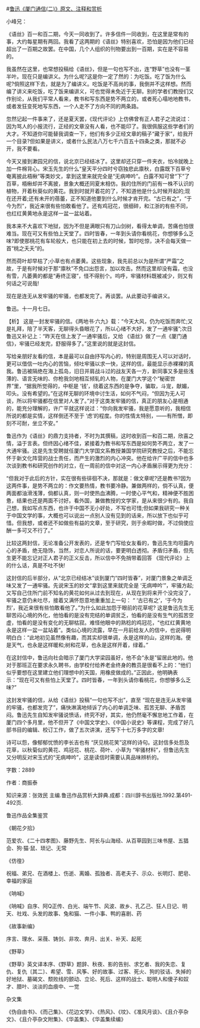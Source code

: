 #[鲁迅《厦门通信(二)》原文、注释和赏析](https://www.vrrw.net/wx/9569.html)

小峰兄：

《语丝》百一和百二期，今天一同收到了。许多信件一同收到，在这里是常有的事，大约每星期有两回。我看了这两期的《语丝》特别喜欢，恐怕是因为他们已经超出了一百期之故罢。在中国，几个人组织的刊物要出到一百期，实在是不容易的。

我虽然在这里，也常想投稿给《语丝》，但是一句也写不出，连“野草”也没有一茎半叶。现在只是编讲义。为什么呢?这是你一定了然的：为吃饭。吃了饭为什么呢?倘照这样下去，就是为了编讲义。吃饭是不高尚的事，我倒并不这样想。然而编了讲义来吃饭，吃了饭来编讲义，可也觉得未免近于无聊。别的学者们教授们又作别论，从我们平常人看来，教书和写东西是势不两立的，或者死心塌地地教书，或者发狂变死地写东西，一个人走不了方向不同的两条路。

忽然记起一件事来了，还是夏天罢，《现代评论》上仿佛曾有正人君子之流说过：因为骂人的小报流行，正经的文章没有人看，也不能印了。我很佩服这些学者们的大才。不知道你可能替我调查一下，他们有多少正经文章的稿子“藏于家”，给我开一个目录?但如果是讲义，或者什么民法八万七千六百五十四条之类，那就不必开，我不要看。

今天又接到漱园兄的信，说北京已经结冰了。这里却还只穿一件夹衣，怕冷就晚上加一件棉背心。宋玉先生的什么“皇天平分四时兮窃独悲此廪秋，白露既下百草兮奄离披此梧楸”等类妙文，拿到这里来就完全是“无病呻吟”。白露不知可曾“下”了百草，梧楸却并不离披，景象大概还同夏末相仿。我的住所的门前有一株不认识的植物，开着秋葵似的黄花。我到时就开着花的了，不知道他是什么时候开起的;现在还开着;还有未开的蓓蕾，正不知道他要到什么时候才肯开完。“古已有之”，“于今为烈”，我近来很有些怕敢看他了。还有鸡冠花，很细碎，和江浙的有些不同，也红红黄黄地永是这样一盆一盆站着。

我本来不大喜欢下地狱，因为不但是满眼只有刀山剑树，看得太单调，苦痛也怕很难当。现在可又有些怕上天堂了。四时皆春，一年到头请你看桃花，你想够多么乏味?即使那桃花有车轮般大，也只能在初上去的时候，暂时吃惊，决不会每天做一首“桃之夭夭”的。

然而荷叶却早枯了;小草也有点萎黄。这些现象，我先前总以为是所谓“严霜”之故，于是有时候对于那“廪秋”不免口出怨言，加以攻击。然而这里却没有霜，也没有雪，凡萎黄的都是“寿终正寝”，怪不得别个。呜呼，牢骚材料既被减少，则又有何话之可说哉!

现在是连无从发牢骚的牢骚，也都发完了。再谈罢。从此要动手编讲义。

鲁迅。十一月七日。



【析】 这是一封发牢骚的信。《两地书·六九》载：“今天大风，仍为吃饭而奔忙;又是礼拜，陪了半天客，无聊得头昏眼花了，所以心绪不大好，发了一通牢骚”;次日鲁迅又补记上：“昨天在信上发了一通牢骚后，又给 《语丝》做了一点《厦门通信》，牢骚已经发完，舒服得多了。”这里说的就是这封信。

写给亲朋好友看的信，本是最可以自由抒写内心的，特别是周围无人可以对话时，更可以借信一吐内心的苦恼，倾吐牢骚以求一快，这样的信，最能显示赤裸裸的真我。鲁迅被隔绝在海上孤岛，旧日并肩战斗过的战友天各一方，新同事又多是些浅薄的、语言无味的、你枪我剑地相互倾轧的人物，在厦门大学这个“秘密世界”里，“据我所觉得的，中枢是 ‘钱’，绕着这东西的是争夺，骗取，斗宠，献媚，叩头。没有希望的。”在这样无聊的环境中讨生活，如何不气闷，“但因为无人可谈，所以将牢骚都在信里对人发了。”对于这类发牢骚的信，真正的朋友心是相通的，能充分理解的，许广平就这样说过：“你向我发牢骚，我是愿意听的，我相信所说的都是实情，这样倒还不至于 ‘虑’的程度。你的性情太特别，——有所憎，即刻不可耐，坐立不安。”

鲁迅作为《语丝》的鼎力支持者，不时为其撰稿，这时收到百一和百二期，欣喜之情，溢于言表。但终因心绪不佳，紧接着为教书和写东西是如何势不两立，发了一大通牢骚。这是先生受聘就任厦门大学国文系教授兼国学院研究教授之后，不能忘怀于新文化阵营的战士责任，而产生的激烈的内心冲突。他在给许广平的信中也多次谈到教书和研究创作的对立，在一周前的信中对这一内心矛盾展示得更为充分：

“但我对于此后的方针，实在很有些徘徊不决，那就是：做文章呢?还是教书?因为这两件事，是势不两立的：作文要热情，教书要冷静。兼做两样的，倘不认真，便两面都油滑浅薄，倘都认真，则一时使热血沸腾，一时使心平气和，精神便不胜困惫，结果也还是两面不讨好。看外国，兼做教授的文学家，是从来很少有的。我自己想，我如写点东西，也许于中国不无小好处，不写也可惜;但如果我研究一种关于中国文学的事，大概也可以说出一点别人没有见到的话来，所以放下也似乎可惜。但我想，或者还不如做些有益的文章，至于研究，则于余暇时做，不过倘使应酬一多可又不行了。”

比较这两封信，无论准备公开发表的，还是专门写给女友看的，鲁迅先生均坦露内心的矛盾，绝无隐饰，当然，对恋人所说的话，要更明白透彻。矛盾归矛盾，但先生更不能忘记对正人君子的正义反击，所以信中不免捎带着回答 《现代评论》上的什么话，真是不吐不快!

这封信的后半部分，从“北京已经结冰”谈到厦门“四时皆春”，对厦门景象之单调乏味又发了一通牢骚。先说宋玉的妙文“拿到这里来就完全是 ‘无病呻吟’”，牢骚方起; 又写自己住所门前不知名的黄花如何从过去到现在，从现在到将来开个没完没了，牢骚之意仍未吐尽，接着又满怀怨意地重重加上一句： “ ‘古已有之’，‘于今为烈’，我近来很有些怕敢看他了。”为什么如此加怨于眼前的花草呢? 这是鲁迅先生无聊苦闷心境的外化，他怕看的是没有完结的单调贫乏，怕看的是没有生气的孤苦空虚，怕看的是没有变化的无聊枯寂。难怪他眼中的熟稔的鸡冠花，“也红红黄黄地永是这样一盆一盆站着”。类似心境的流露，早在一月前给友人的信中，也说得明明白白：“此地初见虽然像有趣，而其实却很单调，永是这样的山，这样的海。便是天气，也永是这样暖和;树和花草，也永是这样开着，绿着。”

在这封信中，鲁迅向社会暗示了厦门大学梁园虽好，他不会“永是”留居此地的。他对于那班正在要求永久聘书，由学校付给养老金终身的教员是很看不上的：“他们似乎要想在这里建立他们理想中的天国，用橡皮做成的。”正因此，他明确表示：“现在可又有些怕上天堂了。四时皆春，一年到头请你看桃花，你想够多么乏味?”

这封发牢骚的信，从给《语丝》投稿“一句也写不出”，直至 “现在是连无从发牢骚的牢骚，也都发完了”，痛快淋漓地倾诉了内心的单调乏味、孤苦无聊、矛盾苦闷。鲁迅先生自知发牢骚说愤话，终究不好，其实，他仍然毫不懈怠地工作着，在厦门四个多月里，他不但开了《中国文学史》、《中国小说史》等课程，完成了好几部书目的编辑、校订工作，做了五次讲演，还写下十七万多字的文章!

诗可以怨，像郁郁忧愤的李长吉也有 “厌见桃花笑”这样的诗句。这封信多处怨及花草，以秋菊似的黄花、鸡冠花、桃花、荷叶、小草为 “牢骚材料”，但鲁迅先生又分明反对宋玉式的“无病呻吟”，这是读信时需要认真品味辨析的。

字数：2889

作者：商振泰

知识来源：张效民 主编.鲁迅作品赏析大辞典.成都：四川辞书出版社.1992.第491-492页.

鲁迅作品全集鉴赏

《朝花夕拾》

范爱农、《二十四孝图》、藤野先生、阿长与山海经、从百草园到三味书屋、五猖会、狗·猫·鼠、琐记、无常

《仿徨》

祝福、弟兄、在酒楼上、伤逝、离婚、孤独者、高老夫子、示众、长明灯、肥皂、幸福的家庭

《呐喊》

《呐喊》自序、阿Q正传、白光、端午节、风波、故乡、孔乙己、狂人日记、明天、社戏、头发的故事、兔和猫、一件小事、鸭的喜剧、药

《故事新编》

序言、理水、采薇、铸剑、非攻、奔月、出关、补天、起死

《野草》

《野草》英文译本序、《野草》题辞、秋夜、影的告别、求乞者、我的失恋、复仇、复仇〔其二〕、希望、雪、风筝、好的故事、过客、死火、狗的驳诘、失掉的好地狱、墓碣文、颓败线的颤动、立论、死后、这样的战士、聪明人和傻子和奴才、腊叶、淡淡的血痕中、一觉

杂文集

《伪自由书》、《而己集》、《花边文学》、《热风》、《坟》、《准风月谈》、《且介亭杂文》、《且介亭杂文附集》、《华盖集》、《华盖集续编》

